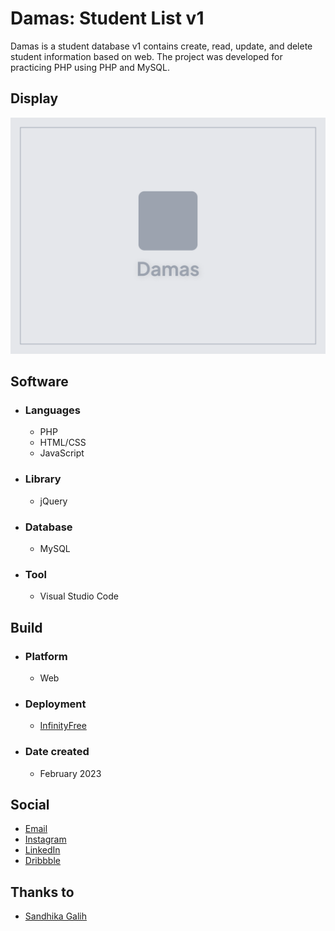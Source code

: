# Damas: Student List v1
Damas is a student database v1 contains create, read, update, and delete student information based on web. The project was developed for practicing PHP using PHP and MySQL.

## Display
![Display](https://raw.githubusercontent.com/luqmanherifa/luqman-herifa-personal-portfolio-v2/main/src/images/web_damas.png)

## Software
- ### Languages
  - PHP
  - HTML/CSS
  - JavaScript

- ### Library
  - jQuery

- ### Database
  - MySQL

- ### Tool
  - Visual Studio Code

## Build
- ### Platform
  - Web

- ### Deployment
  - [InfinityFree](http://damas-luqmanherifa.infinityfreeapp.com)
  
- ### Date created
  - February 2023
  
## Social
  - [Email](mailto:luqmanherifa@gmail.com)
  - [Instagram](https://www.instagram.com/luqmanherifa)
  - [LinkedIn](https://www.linkedin.com/in/luqmanherifa)
  - [Dribbble](https://dribbble.com/luqmanherifa)

## Thanks to
  - [Sandhika Galih](https://www.youtube.com/@sandhikagalihWPU)
